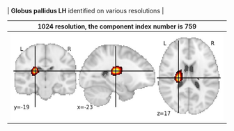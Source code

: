 


| **Globus pallidus LH** identified on various resolutions |

| 1024 resolution, the component index number is 759|  
|:---:|  
| ![Component 1024](../1024/final/759.jpg "From component 1024: Globus pallidus LH") |